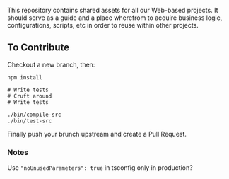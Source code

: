 This repository contains shared assets for all our Web-based projects. It should serve as a guide and a place wherefrom to acquire business logic, configurations, scripts, etc in order to reuse within other projects.

## To Contribute

Checkout a new branch, then:

    npm install
    
    # Write tests
    # Cruft around
    # Write tests
    
    ./bin/compile-src
    ./bin/test-src
    
Finally push your brunch upstream and create a Pull Request.

### Notes

Use `"noUnusedParameters": true` in tsconfig only in production?